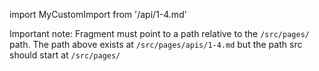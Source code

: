 import MyCustomImport from '/api/1-4.md'

Important note: Fragment must point to a path relative to the `/src/pages/` path. The path above exists at `/src/pages/apis/1-4.md` but the path src should start at `/src/pages/`

<Fragment src="/api/1-4.md" />
